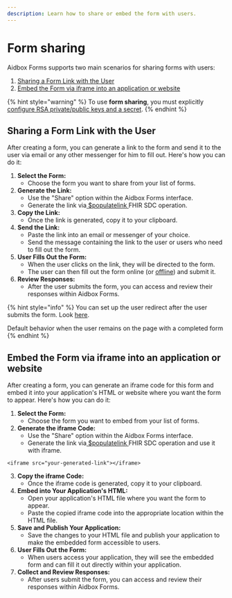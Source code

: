 ```yaml
---
description: Learn how to share or embed the form with users.
---
```


# Form sharing

Aidbox Forms supports two main scenarios for sharing forms with users:

1. [Sharing a Form Link with the User](form-sharing.md#sharing-a-form-link-with-the-user)
2. [Embed the Form via iframe into an application or website](form-sharing.md#embed-the-form-via-iframe-into-an-application-or-website)

{% hint style="warning" %}
To use **form sharing**, you must explicitly[ configure RSA private/public keys and a secret](https://docs.aidbox.app/reference/configuration/environment-variables/optional-environment-variables#set-up-rsa-private-public-keys-and-secret).
{% endhint %}

## Sharing a Form Link with the User

After creating a form, you can generate a link to the form and send it to the user via email or any other messenger for him to fill out. Here's how you can do it:

1. **Select the Form:**
   * Choose the form you want to share from your list of forms.
2. **Generate the Link:**
   * Use the "Share" option within the Aidbox Forms interface.
   * Generate the link via[ $populatelink ](broken-reference)FHIR SDC operation.
3. **Copy the Link:**
   * Once the link is generated, copy it to your clipboard.
4. **Send the Link:**
   * Paste the link into an email or messenger of your choice.
   * Send the message containing the link to the user or users who need to fill out the form.
5. **User Fills Out the Form:**
   * When the user clicks on the link, they will be directed to the form.
   * The user can then fill out the form online (or [offline](offline-forms.md)) and submit it.
6. **Review Responses:**
   * After the user submits the form, you can access and review their responses within Aidbox Forms.

{% hint style="info" %}
You can set up the user redirect after the user submits the form. Look [here](broken-reference).

Default behavior when the user remains on the page with a completed form
{% endhint %}

## Embed the Form via iframe into an application or website

After creating a form, you can generate an iframe code for this form and embed it into your application's HTML or website where you want the form to appear. Here's how you can do it:

1. **Select the Form:**
   * Choose the form you want to embed from your list of forms.
2. **Generate the iframe Code:**
   * Use the "Share" option within the Aidbox Forms interface.
   * Generate the link via[ $populatelink ](broken-reference)FHIR SDC operation and use it with iframe.

```
<iframe src="your-generated-link"></iframe>
```

3. **Copy the iframe Code:**
   * Once the iframe code is generated, copy it to your clipboard.
4. **Embed into Your Application's HTML:**
   * Open your application's HTML file where you want the form to appear.
   * Paste the copied iframe code into the appropriate location within the HTML file.
5. **Save and Publish Your Application:**
   * Save the changes to your HTML file and publish your application to make the embedded form accessible to users.
6. **User Fills Out the Form:**
   * When users access your application, they will see the embedded form and can fill it out directly within your application.
7. **Collect and Review Responses:**
   * After users submit the form, you can access and review their responses within Aidbox Forms.

